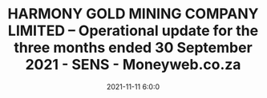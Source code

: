 ---
"title": "HARMONY GOLD MINING COMPANY LIMITED – Operational update for the three months ended 30 September 2021 - SENS - Moneyweb.co.za"
"date": "2021-11-11 6:0:0"
"feed_name": "GOOGLENEWSMINING"
"feed_website": "https://news.google.com/search?q=mining%2Bincident&hl=en-US&gl=US&ceid=US:en"
"feed_rss": "https://news.google.com/rss/search?q=mining%2Bincident&hl=en-US&gl=US&ceid=US:en"
"link": "https://www.moneyweb.co.za/mny_sens/harmony-gold-mining-company-limited-operational-update-for-the-three-months-ended-30-september-2021/"
"source": "{'href': 'https://www.moneyweb.co.za', 'title': 'Moneyweb.co.za'}"
"file": "_posts/2021-1-1-9549f8f8b17492a9c5b38a5a2ef4df17ad54e505.md"
"accident": "0"
"drilling": "0"
"dead": "0"
"injured": "0"
"arrested": "0"
"place": "unknown place"
"where": "unknown site"
"causes": "unknown"
"place_uri": "unknown place"
---